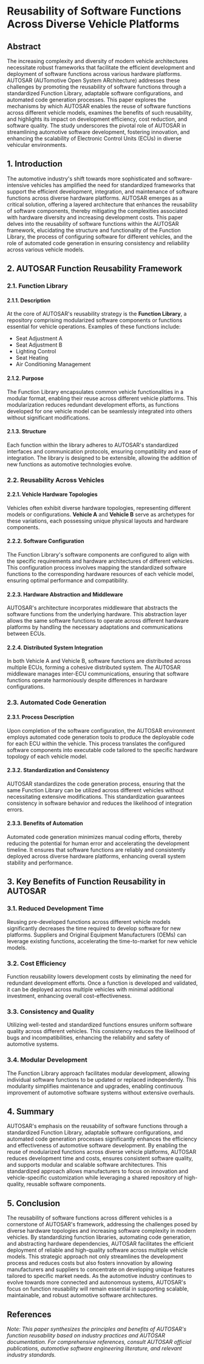 # Reusability of Software Functions Across Diverse Vehicle Platforms

## Abstract
The increasing complexity and diversity of modern vehicle architectures necessitate robust frameworks that facilitate the efficient development and deployment of software functions across various hardware platforms. AUTOSAR (AUTomotive Open System ARchitecture) addresses these challenges by promoting the reusability of software functions through a standardized Function Library, adaptable software configurations, and automated code generation processes. This paper explores the mechanisms by which AUTOSAR enables the reuse of software functions across different vehicle models, examines the benefits of such reusability, and highlights its impact on development efficiency, cost reduction, and software quality. The study underscores the pivotal role of AUTOSAR in streamlining automotive software development, fostering innovation, and enhancing the scalability of Electronic Control Units (ECUs) in diverse vehicular environments.

## 1. Introduction
The automotive industry's shift towards more sophisticated and software-intensive vehicles has amplified the need for standardized frameworks that support the efficient development, integration, and maintenance of software functions across diverse hardware platforms. AUTOSAR emerges as a critical solution, offering a layered architecture that enhances the reusability of software components, thereby mitigating the complexities associated with hardware diversity and increasing development costs. This paper delves into the reusability of software functions within the AUTOSAR framework, elucidating the structure and functionality of the Function Library, the process of configuring software for different vehicles, and the role of automated code generation in ensuring consistency and reliability across various vehicle models.

## 2. AUTOSAR Function Reusability Framework

### 2.1. Function Library
#### 2.1.1. Description
At the core of AUTOSAR's reusability strategy is the **Function Library**, a repository comprising modularized software components or functions essential for vehicle operations. Examples of these functions include:
- Seat Adjustment A
- Seat Adjustment B
- Lighting Control
- Seat Heating
- Air Conditioning Management

#### 2.1.2. Purpose
The Function Library encapsulates common vehicle functionalities in a modular format, enabling their reuse across different vehicle platforms. This modularization reduces redundant development efforts, as functions developed for one vehicle model can be seamlessly integrated into others without significant modifications.

#### 2.1.3. Structure
Each function within the library adheres to AUTOSAR's standardized interfaces and communication protocols, ensuring compatibility and ease of integration. The library is designed to be extensible, allowing the addition of new functions as automotive technologies evolve.

### 2.2. Reusability Across Vehicles
#### 2.2.1. Vehicle Hardware Topologies
Vehicles often exhibit diverse hardware topologies, representing different models or configurations. **Vehicle A** and **Vehicle B** serve as archetypes for these variations, each possessing unique physical layouts and hardware components.

#### 2.2.2. Software Configuration
The Function Library's software components are configured to align with the specific requirements and hardware architectures of different vehicles. This configuration process involves mapping the standardized software functions to the corresponding hardware resources of each vehicle model, ensuring optimal performance and compatibility.

#### 2.2.3. Hardware Abstraction and Middleware
AUTOSAR's architecture incorporates middleware that abstracts the software functions from the underlying hardware. This abstraction layer allows the same software functions to operate across different hardware platforms by handling the necessary adaptations and communications between ECUs.

#### 2.2.4. Distributed System Integration
In both Vehicle A and Vehicle B, software functions are distributed across multiple ECUs, forming a cohesive distributed system. The AUTOSAR middleware manages inter-ECU communications, ensuring that software functions operate harmoniously despite differences in hardware configurations.

### 2.3. Automated Code Generation
#### 2.3.1. Process Description
Upon completion of the software configuration, the AUTOSAR environment employs automated code generation tools to produce the deployable code for each ECU within the vehicle. This process translates the configured software components into executable code tailored to the specific hardware topology of each vehicle model.

#### 2.3.2. Standardization and Consistency
AUTOSAR standardizes the code generation process, ensuring that the same Function Library can be utilized across different vehicles without necessitating extensive modifications. This standardization guarantees consistency in software behavior and reduces the likelihood of integration errors.

#### 2.3.3. Benefits of Automation
Automated code generation minimizes manual coding efforts, thereby reducing the potential for human error and accelerating the development timeline. It ensures that software functions are reliably and consistently deployed across diverse hardware platforms, enhancing overall system stability and performance.

## 3. Key Benefits of Function Reusability in AUTOSAR

### 3.1. Reduced Development Time
Reusing pre-developed functions across different vehicle models significantly decreases the time required to develop software for new platforms. Suppliers and Original Equipment Manufacturers (OEMs) can leverage existing functions, accelerating the time-to-market for new vehicle models.

### 3.2. Cost Efficiency
Function reusability lowers development costs by eliminating the need for redundant development efforts. Once a function is developed and validated, it can be deployed across multiple vehicles with minimal additional investment, enhancing overall cost-effectiveness.

### 3.3. Consistency and Quality
Utilizing well-tested and standardized functions ensures uniform software quality across different vehicles. This consistency reduces the likelihood of bugs and incompatibilities, enhancing the reliability and safety of automotive systems.

### 3.4. Modular Development
The Function Library approach facilitates modular development, allowing individual software functions to be updated or replaced independently. This modularity simplifies maintenance and upgrades, enabling continuous improvement of automotive software systems without extensive overhauls.

## 4. Summary
AUTOSAR's emphasis on the reusability of software functions through a standardized Function Library, adaptable software configurations, and automated code generation processes significantly enhances the efficiency and effectiveness of automotive software development. By enabling the reuse of modularized functions across diverse vehicle platforms, AUTOSAR reduces development time and costs, ensures consistent software quality, and supports modular and scalable software architectures. This standardized approach allows manufacturers to focus on innovation and vehicle-specific customization while leveraging a shared repository of high-quality, reusable software components.

## 5. Conclusion
The reusability of software functions across different vehicles is a cornerstone of AUTOSAR's framework, addressing the challenges posed by diverse hardware topologies and increasing software complexity in modern vehicles. By standardizing function libraries, automating code generation, and abstracting hardware dependencies, AUTOSAR facilitates the efficient deployment of reliable and high-quality software across multiple vehicle models. This strategic approach not only streamlines the development process and reduces costs but also fosters innovation by allowing manufacturers and suppliers to concentrate on developing unique features tailored to specific market needs. As the automotive industry continues to evolve towards more connected and autonomous systems, AUTOSAR's focus on function reusability will remain essential in supporting scalable, maintainable, and robust automotive software architectures.

## References
*Note: This paper synthesizes the principles and benefits of AUTOSAR's function reusability based on industry practices and AUTOSAR documentation. For comprehensive references, consult AUTOSAR official publications, automotive software engineering literature, and relevant industry standards.*